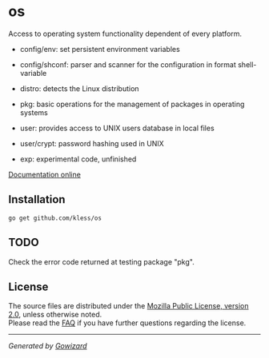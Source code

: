 os
==
Access to operating system functionality dependent of every platform.

+ config/env: set persistent environment variables
+ config/shconf: parser and scanner for the configuration in format shell-variable
+ distro: detects the Linux distribution
+ pkg: basic operations for the management of packages in operating systems
+ user: provides access to UNIX users database in local files
+ user/crypt: password hashing used in UNIX

+ exp: experimental code, unfinished

[Documentation online](http://godoc.org/github.com/kless/os)

## Installation

	go get github.com/kless/os

## TODO

Check the error code returned at testing package "pkg".

## License

The source files are distributed under the [Mozilla Public License, version 2.0](http://mozilla.org/MPL/2.0/),
unless otherwise noted.  
Please read the [FAQ](http://www.mozilla.org/MPL/2.0/FAQ.html)
if you have further questions regarding the license.

* * *
*Generated by [Gowizard](https://github.com/kless/wizard)*
